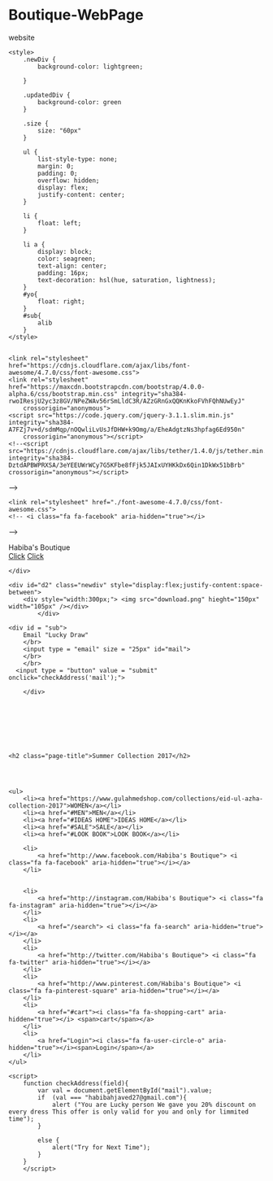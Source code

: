 # Boutique-WebPage
website
<!DOCTYPE html>
<html>

<head>

    <style>
        .newDiv {
            background-color: lightgreen;
        
        }
        
        .updatedDiv {
            background-color: green
        }
        
        .size {
            size: "60px"
        }
        
        ul {
            list-style-type: none;
            margin: 0;
            padding: 0;
            overflow: hidden;
            display: flex;
            justify-content: center;
        }
        
        li {
            float: left;
        }
        
        li a {
            display: block;
            color: seagreen;
            text-align: center;
            padding: 16px;
            text-decoration: hsl(hue, saturation, lightness);
        }
        #yo{
            float: right;
        }
        #sub{
            alib   
        }
    </style>


    <link rel="stylesheet" href="https://cdnjs.cloudflare.com/ajax/libs/font-awesome/4.7.0/css/font-awesome.css">
    <link rel="stylesheet" href="https://maxcdn.bootstrapcdn.com/bootstrap/4.0.0-alpha.6/css/bootstrap.min.css" integrity="sha384-rwoIResjU2yc3z8GV/NPeZWAv56rSmLldC3R/AZzGRnGxQQKnKkoFVhFQhNUwEyJ"
        crossorigin="anonymous">
    <script src="https://code.jquery.com/jquery-3.1.1.slim.min.js" integrity="sha384-A7FZj7v+d/sdmMqp/nOQwliLvUsJfDHW+k9Omg/a/EheAdgtzNs3hpfag6Ed950n"
        crossorigin="anonymous"></script>
    <!--<script src="https://cdnjs.cloudflare.com/ajax/libs/tether/1.4.0/js/tether.min.js" integrity="sha384-DztdAPBWPRXSA/3eYEEUWrWCy7G5KFbe8fFjk5JAIxUYHKkDx6Qin1DkWx51bBrb" crossorigin="anonymous"></script>
<script src="https://maxcdn.bootstrapcdn.com/bootstrap/4.0.0-alpha.6/js/bootstrap.min.js" integrity="sha384-vBWWzlZJ8ea9aCX4pEW3rVHjgjt7zpkNpZk+02D9phzyeVkE+jo0ieGizqPLForn" crossorigin="anonymous"></script>-->
    <link rel="stylesheet" href="./font-awesome-4.7.0/css/font-awesome.css">
    <!-- <i class="fa fa-facebook" aria-hidden="true"></i>
<i class="fa fa-instagram" aria-hidden="true"></i>
<i class="fa fa-search" aria-hidden="true"></i>
<i class="fa fa-twitter" aria-hidden="true"></i>
<i class="fa fa-pinterest-square" aria-hidden="true"></i>
<i class="fa fa-shopping-cart" aria-hidden="true"></i>
<i class="fa fa-user-circle-o" aria-hidden="true"></i> -->
</head>

<body>
    <div id="d1" class="newDiv">
        Habiba's Boutique
        <div id="yo" style="width:300px;">
            <a href="#" onClick="alert('Thanks for watching our Boutique dresses');">Click</a>
            <a href="#" onClick="alert('Special Eid Collection');">Click</a>
        </div>

    </div>

    <div id="d2" class="newdiv" style="display:flex;justify-content:space-between">
        <div style="width:300px;"> <img src="download.png" hieght="150px" width="105px" /></div>
            </div>

    <div id = "sub">
        Email "Lucky Draw"
        </br>
        <input type = "email" size = "25px" id="mail">
        </br>
        </br>
      <input type = "button" value = "submit" onclick="checkAddress('mail');">

        </div>








    <h2 class="page-title">Summer Collection 2017</h2>




    <ul>
        <li><a href="https://www.gulahmedshop.com/collections/eid-ul-azha-collection-2017">WOMEN</a></li>
        <li><a href="#MEN">MEN</a></li>
        <li><a href="#IDEAS HOME">IDEAS HOME</a></li>
        <li><a href="#SALE">SALE</a></li>
        <li><a href="#LOOK BOOK">LOOK BOOK</a></li>

        <li>
            <a href="http://www.facebook.com/Habiba's Boutique"> <i class="fa fa-facebook" aria-hidden="true"></i></a>
        </li>


        <li>
            <a href="http://instagram.com/Habiba's Boutique"> <i class="fa fa-instagram" aria-hidden="true"></i></a>
        </li>
        <li>
            <a href="/search"> <i class="fa fa-search" aria-hidden="true"></i></a>
        </li>
        <li>
            <a href="http://twitter.com/Habiba's Boutique"> <i class="fa fa-twitter" aria-hidden="true"></i></a>
        </li>
        <li>
            <a href="http://www.pinterest.com/Habiba's Boutique"> <i class="fa fa-pinterest-square" aria-hidden="true"></i></a>
        </li>
        <li>
            <a href="#cart"><i class="fa fa-shopping-cart" aria-hidden="true"></i> <span>cart</span></a>
        </li>
        <li>
            <a href="Login"><i class="fa fa-user-circle-o" aria-hidden="true"></i><span>Login</span></a>
        </li>
    </ul>

    <script>
        function checkAddress(field){
            var val = document.getElementById("mail").value;
            if  (val === "habibahjaved27@gmail.com"){
                alert ("You are Lucky person We gave you 20% discount on every dress This offer is only valid for you and only for limmited time");
            }
            
            else {
                alert("Try for Next Time");
            }
        }
        </script>




</body>

</html>
